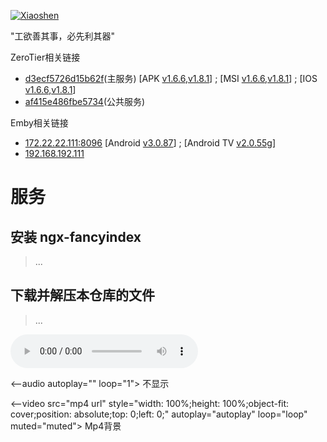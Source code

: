 

[![Xiaoshen](https://travis-ci.org/ganlvtech/down_52pojie_cn.svg?branch=master)](#)


"工欲善其事，必先利其器"

ZeroTier相关链接

* [d3ecf5726d15b62f](#)(主服务)      [APK [v1.6.6](https://wwd.lanzouw.com/iic8S029hznc),[v1.8.1](https://wwd.lanzouw.com/iv9qQ029hzva)] ; [MSI [v1.6.6](https://download.zerotier.com/RELEASES/1.6.6/dist/ZeroTier%20One.msi),[v1.8.1](https://download.zerotier.com/RELEASES/1.8.1/dist/ZeroTier%20One.msi)] ; [IOS [v1.6.6](https://download.zerotier.com/RELEASES/1.6.6/dist/ZeroTier%20One.pkg),[v1.8.1](https://download.zerotier.com/RELEASES/1.8.1/dist/ZeroTierOne.pkg)]
* [af415e486fbe5734](#)(公共服务)

Emby相关链接

* [172.22.22.111:8096](#)  [Android [v3.0.87](https://wwd.lanzouw.com/ibz2f029hihe)] ; [Android TV [v2.0.55g](https://wwd.lanzouw.com/iiHwv029fdte
)]
* [192.168.192.111](#)  

# 服务

## 安装 ngx-fancyindex

> ...




## 下载并解压本仓库的文件


> ...
> 

<audio controls="controls" autoplay="autoplay" loop="loop" src="https://demo.yzmcms.com/music/Two Steps From Hell - Victory.mp3">Your browser does not support the audio element.</audio>


<--audio autoplay="" loop="1"><source src="url"></audio> 不显示

<--video src="mp4 url" style="width: 100%;height: 100%;object-fit: cover;position: absolute;top: 0;left: 0;" autoplay="autoplay" loop="loop" muted="muted"></video> Mp4背景
